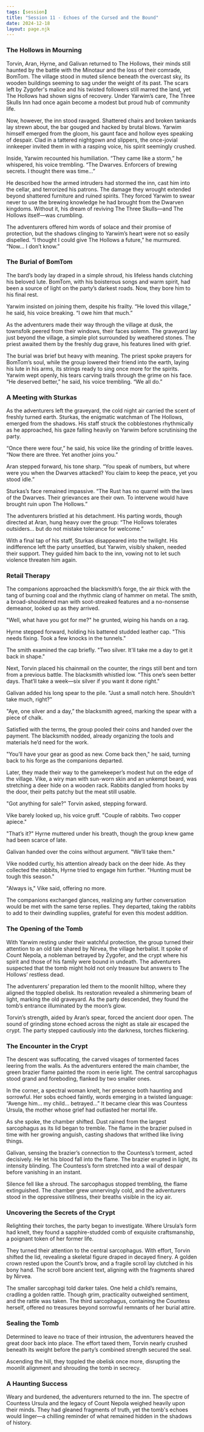 ```yaml
---
tags: [session]
title: "Session 11 - Echoes of the Cursed and the Bound"
date: 2024-12-18
layout: page.njk
---
```

### The Hollows in Mourning

Torvin, Aran, Hyrne, and Galivan returned to The Hollows, their minds still haunted by the battle with the Minotaur and the loss of their comrade, BomTom. The village stood in muted silence beneath the overcast sky, its wooden buildings seeming to sag under the weight of its past. The scars left by Zygofer's malice and his twisted followers still marred the land, yet The Hollows had shown signs of recovery. Under Yarwim’s care, The Three Skulls Inn had once again become a modest but proud hub of community life.

Now, however, the inn stood ravaged. Shattered chairs and broken tankards lay strewn about, the bar gouged and hacked by brutal blows. Yarwim himself emerged from the gloom, his gaunt face and hollow eyes speaking of despair. Clad in a tattered nightgown and slippers, the once-jovial innkeeper invited them in with a rasping voice, his spirit seemingly crushed.

Inside, Yarwim recounted his humiliation. “They came like a storm,” he whispered, his voice trembling. “The Dwarves. Enforcers of brewing secrets. I thought there was time…”

He described how the armed intruders had stormed the inn, cast him into the cellar, and terrorized his patrons. The damage they wrought extended beyond shattered furniture and ruined spirits. They forced Yarwim to swear never to use the brewing knowledge he had brought from the Dwarven kingdoms. Without it, his dream of reviving The Three Skulls—and The Hollows itself—was crumbling.

The adventurers offered him words of solace and their promise of protection, but the shadows clinging to Yarwim’s heart were not so easily dispelled. “I thought I could give The Hollows a future,” he murmured. “Now… I don’t know.”

### The Burial of BomTom

The bard’s body lay draped in a simple shroud, his lifeless hands clutching his beloved lute. BomTom, with his boisterous songs and warm spirit, had been a source of light on the party’s darkest roads. Now, they bore him to his final rest.

Yarwim insisted on joining them, despite his frailty. “He loved this village,” he said, his voice breaking. “I owe him that much.”

As the adventurers made their way through the village at dusk, the townsfolk peered from their windows, their faces solemn. The graveyard lay just beyond the village, a simple plot surrounded by weathered stones. The priest awaited them by the freshly dug grave, his features lined with grief.

The burial was brief but heavy with meaning. The priest spoke prayers for BomTom’s soul, while the group lowered their friend into the earth, laying his lute in his arms, its strings ready to sing once more for the spirits. Yarwim wept openly, his tears carving trails through the grime on his face. “He deserved better,” he said, his voice trembling. “We all do.”

### A Meeting with Sturkas

As the adventurers left the graveyard, the cold night air carried the scent of freshly turned earth. Sturkas, the enigmatic watchman of The Hollows, emerged from the shadows. His staff struck the cobblestones rhythmically as he approached, his gaze falling heavily on Yarwim before scrutinising the party.

“Once there were four,” he said, his voice like the grinding of brittle leaves. “Now there are three. Yet another joins you.”

Aran stepped forward, his tone sharp. “You speak of numbers, but where were you when the Dwarves attacked? You claim to keep the peace, yet you stood idle.”

Sturkas’s face remained impassive. “The Rust has no quarrel with the laws of the Dwarves. Their grievances are their own. To intervene would have brought ruin upon The Hollows.”

The adventurers bristled at his detachment. His parting words, though directed at Aran, hung heavy over the group: “The Hollows tolerates outsiders… but do not mistake tolerance for welcome.”

With a final tap of his staff, Sturkas disappeared into the twilight. His indifference left the party unsettled, but Yarwim, visibly shaken, needed their support. They guided him back to the inn, vowing not to let such violence threaten him again.

### Retail Therapy

The companions approached the blacksmith’s forge, the air thick with the tang of burning coal and the rhythmic clang of hammer on metal. The smith, a broad-shouldered man with soot-streaked features and a no-nonsense demeanor, looked up as they arrived.

"Well, what have you got for me?" he grunted, wiping his hands on a rag.

Hyrne stepped forward, holding his battered studded leather cap. "This needs fixing. Took a few knocks in the tunnels."

The smith examined the cap briefly. "Two silver. It'll take me a day to get it back in shape."

Next, Torvin placed his chainmail on the counter, the rings still bent and torn from a previous battle. The blacksmith whistled low. "This one’s seen better days. That’ll take a week—six silver if you want it done right."

Galivan added his long spear to the pile. "Just a small notch here. Shouldn’t take much, right?"

"Aye, one silver and a day,” the blacksmith agreed, marking the spear with a piece of chalk.

Satisfied with the terms, the group pooled their coins and handed over the payment. The blacksmith nodded, already organizing the tools and materials he’d need for the work.

"You’ll have your gear as good as new. Come back then," he said, turning back to his forge as the companions departed.

Later, they made their way to the gamekeeper’s modest hut on the edge of the village. Vike, a wiry man with sun-worn skin and an unkempt beard, was stretching a deer hide on a wooden rack. Rabbits dangled from hooks by the door, their pelts patchy but the meat still usable.

"Got anything for sale?" Torvin asked, stepping forward.

Vike barely looked up, his voice gruff. "Couple of rabbits. Two copper apiece."

"That’s it?" Hyrne muttered under his breath, though the group knew game had been scarce of late.

Galivan handed over the coins without argument. "We’ll take them."

Vike nodded curtly, his attention already back on the deer hide. As they collected the rabbits, Hyrne tried to engage him further. "Hunting must be tough this season."

"Always is," Vike said, offering no more.

The companions exchanged glances, realizing any further conversation would be met with the same terse replies. They departed, taking the rabbits to add to their dwindling supplies, grateful for even this modest addition.

### The Opening of the Tomb

With Yarwim resting under their watchful protection, the group turned their attention to an old tale shared by Nirvea, the village herbalist. It spoke of Count Nepola, a nobleman betrayed by Zygofer, and the crypt where his spirit and those of his family were bound in undeath. The adventurers suspected that the tomb might hold not only treasure but answers to The Hollows’ restless dead.

The adventurers’ preparation led them to the moonlit hilltop, where they aligned the toppled obelisk. Its restoration revealed a shimmering beam of light, marking the old graveyard. As the party descended, they found the tomb’s entrance illuminated by the moon’s glow.

Torvin’s strength, aided by Aran’s spear, forced the ancient door open. The sound of grinding stone echoed across the night as stale air escaped the crypt. The party stepped cautiously into the darkness, torches flickering.

### The Encounter in the Crypt

The descent was suffocating, the carved visages of tormented faces leering from the walls. As the adventurers entered the main chamber, the green brazier flame painted the room in eerie light. The central sarcophagus stood grand and foreboding, flanked by two smaller ones.

In the corner, a spectral woman knelt, her presence both haunting and sorrowful. Her sobs echoed faintly, words emerging in a twisted language: “Avenge him… my child… betrayed…” It became clear this was Countess Ursula, the mother whose grief had outlasted her mortal life.

As she spoke, the chamber shifted. Dust rained from the largest sarcophagus as its lid began to tremble. The flame in the brazier pulsed in time with her growing anguish, casting shadows that writhed like living things.

Galivan, sensing the brazier’s connection to the Countess’s torment, acted decisively. He let his blood fall into the flame. The brazier erupted in light, its intensity blinding. The Countess’s form stretched into a wail of despair before vanishing in an instant.

Silence fell like a shroud. The sarcophagus stopped trembling, the flame extinguished. The chamber grew unnervingly cold, and the adventurers stood in the oppressive stillness, their breaths visible in the icy air.

### Uncovering the Secrets of the Crypt

Relighting their torches, the party began to investigate. Where Ursula’s form had knelt, they found a sapphire-studded comb of exquisite craftsmanship, a poignant token of her former life.

They turned their attention to the central sarcophagus. With effort, Torvin shifted the lid, revealing a skeletal figure draped in decayed finery. A golden crown rested upon the Count’s brow, and a fragile scroll lay clutched in his bony hand. The scroll bore ancient text, aligning with the fragments shared by Nirvea.

The smaller sarcophagi told darker tales. One held a child’s remains, cradling a golden rattle. Though grim, practicality outweighed sentiment, and the rattle was taken. The third sarcophagus, containing the Countess herself, offered no treasures beyond sorrowful remnants of her burial attire.

### Sealing the Tomb

Determined to leave no trace of their intrusion, the adventurers heaved the great door back into place. The effort taxed them, Torvin nearly crushed beneath its weight before the party’s combined strength secured the seal.

Ascending the hill, they toppled the obelisk once more, disrupting the moonlit alignment and shrouding the tomb in secrecy.

### A Haunting Success

Weary and burdened, the adventurers returned to the inn. The spectre of Countess Ursula and the legacy of Count Nepola weighed heavily upon their minds. They had gleaned fragments of truth, yet the tomb's echoes would linger—a chilling reminder of what remained hidden in the shadows of history.
